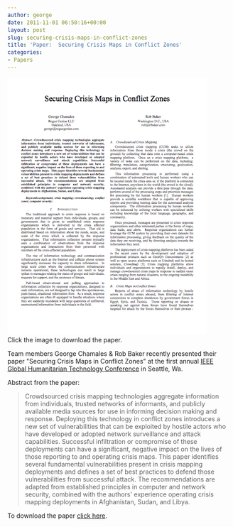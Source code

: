 ```yaml
---
author: george
date: 2011-11-01 06:50:16+00:00
layout: post
slug: securing-crisis-maps-in-conflict-zones
title: 'Paper:  Securing Crisis Maps in Conflict Zones'
categories:
- Papers
---
```


<div id="post_img" style="width:460px">
<a href="/files/Securing-Crisis-Maps-in-Conflict-Zones.pdf"><img src="/images/posts/Securing-Crisis-Maps-Image.png"></a>
Click the image to download the paper.
</div>

Team members George Chamales & Rob Baker recently presented their paper "Securing Crisis Maps in Conflict Zones" at the first annual [IEEE Global Humanitarian Technology Conference](http://ieeeghtc.org) in Seattle, Wa.

Abstract from the paper:

<blockquote>Crowdsourced crisis mapping technologies aggregate information from individuals, trusted networks of informants, and publicly available media sources for use in informing decision making and response. Deploying this technology in conflict zones introduces a new set of vulnerabilities that can be exploited by hostile actors who have developed or adopted network surveillance and attack capabilities. Successful infiltration or compromise of these deployments can have a significant, negative impact on the lives of those reporting to and operating crisis maps. This paper identifies several fundamental vulnerabilities present in crisis mapping deployments and defines a set of best practices to defend those vulnerabilities from successful attack. The recommendations are adapted from established principles in computer and network security, combined with the authors' experience operating crisis mapping deployments in Afghanistan, Sudan, and Libya.</blockquote>

To download the paper [click here](/files/Securing-Crisis-Maps-in-Conflict-Zones.pdf).
